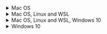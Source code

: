 <details>
  <summary>Mac OS</summary>
    
## macos-home

- ZSH profile and GIT settings
- https://github.com/rafaelromao/profiles/tree/macos-home

## macos-keybindigs

- Key bindings for word navigation and clipboard
- https://github.com/rafaelromao/profiles/tree/macos-keybindings

## macos-shortcuts

- Custom shortcuts to move between desktops, map esc to capslock, and disable some unused shortcuts
- https://github.com/rafaelromao/profiles/tree/macos-shortcuts

## [iTerm2](https://iterm2.com)

- iTerm2 profiles
- https://github.com/rafaelromao/profiles/tree/iTerm2

## [Spectacle](https://www.spectacleapp.com)

- Custom shortcuts to snap and move windows between monitors
- https://github.com/rafaelromao/profiles/tree/Spectacle

## [BetterTouchTool](https://folivora.ai)

- Custom shortcuts for Mission Control, Windows Layout and others
- https://github.com/rafaelromao/profiles/tree/BetterTouchTool

</details>
<details>
  <summary>Mac OS, Linux and WSL</summary>

## [oh-my-zsh](https://ohmyz.sh)

- Oh-My-ZSH custom theme
- https://github.com/rafaelromao/profiles/tree/oh-my-zsh

</details>
<details>
  <summary>Mac OS, Linux and WSL, Windows 10</summary>

## [PowerShell](https://github.com/PowerShell/PowerShell)

- PowerShell profile
- https://github.com/rafaelromao/profiles/tree/powershell

## [oh-my-posh](https://github.com/JanDeDobbeleer/oh-my-posh)

- Oh-My-Posh custom theme
- https://github.com/rafaelromao/profiles/tree/oh-my-posh

## [dotvim](https://www.vim.org)

- VIM settings
- https://github.com/rafaelromao/profiles/tree/dotvim

## [vscode](https://code.visualstudio.com/)

- VS Code settings
- https://github.com/rafaelromao/profiles/tree/vscode

</details>
<details>
  <summary>Windows 10</summary>

## [Windows Terminal](https://github.com/Microsoft/Terminal)

- Windows Terminal settings
- https://github.com/rafaelromao/profiles/tree/WindowsTerminal

</details>
